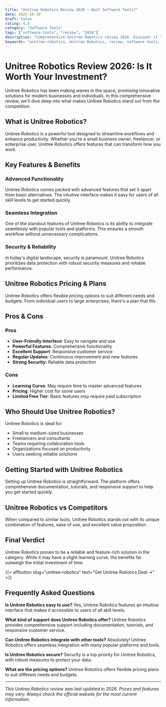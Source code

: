 ```yaml
---
title: "Unitree Robotics Review 2026 – Best Software Tools?"
date: 2025-10-30
draft: false
rating: 4.8
category: "Software Tools"
tags: ["software-tools", "review", "2026"]
description: "Comprehensive Unitree Robotics review 2026. Discover if this  tool is the best choice for your needs."
keywords: "unitree-robotics, Unitree Robotics, review, software tools, 2026, best software tools"
---
```


# Unitree Robotics Review 2026: Is It Worth Your Investment?

Unitree Robotics has been making waves in the  space, promising innovative solutions for modern businesses and individuals. In this comprehensive review, we'll dive deep into what makes Unitree Robotics stand out from the competition.

## What is Unitree Robotics?

Unitree Robotics is a powerful  tool designed to streamline workflows and enhance productivity. Whether you're a small business owner, freelancer, or enterprise user, Unitree Robotics offers features that can transform how you work.

## Key Features & Benefits

### Advanced Functionality
Unitree Robotics comes packed with advanced features that set it apart from basic alternatives. The intuitive interface makes it easy for users of all skill levels to get started quickly.

### Seamless Integration
One of the standout features of Unitree Robotics is its ability to integrate seamlessly with popular tools and platforms. This ensures a smooth workflow without unnecessary complications.

### Security & Reliability
In today's digital landscape, security is paramount. Unitree Robotics prioritizes data protection with robust security measures and reliable performance.

## Unitree Robotics Pricing & Plans

Unitree Robotics offers flexible pricing options to suit different needs and budgets. From individual users to large enterprises, there's a plan that fits.

## Pros & Cons

### Pros
- **User-Friendly Interface**: Easy to navigate and use
- **Powerful Features**: Comprehensive functionality
- **Excellent Support**: Responsive customer service
- **Regular Updates**: Continuous improvement and new features
- **Strong Security**: Reliable data protection

### Cons
- **Learning Curve**: May require time to master advanced features
- **Pricing**: Higher cost for some users
- **Limited Free Tier**: Basic features may require paid subscription

## Who Should Use Unitree Robotics?

Unitree Robotics is ideal for:
- Small to medium-sized businesses
- Freelancers and consultants
- Teams requiring collaboration tools
- Organizations focused on productivity
- Users seeking reliable  solutions

## Getting Started with Unitree Robotics

Setting up Unitree Robotics is straightforward. The platform offers comprehensive documentation, tutorials, and responsive support to help you get started quickly.

## Unitree Robotics vs Competitors

When compared to similar tools, Unitree Robotics stands out with its unique combination of features, ease of use, and excellent value proposition.

## Final Verdict

Unitree Robotics proves to be a reliable and feature-rich solution in the  category. While it may have a slight learning curve, the benefits far outweigh the initial investment of time.

{{< affbutton slug="unitree-robotics" text="Get Unitree Robotics Deal →" >}}

## Frequently Asked Questions

**Is Unitree Robotics easy to use?**
Yes, Unitree Robotics features an intuitive interface that makes it accessible to users of all skill levels.

**What kind of support does Unitree Robotics offer?**
Unitree Robotics provides comprehensive support including documentation, tutorials, and responsive customer service.

**Can Unitree Robotics integrate with other tools?**
Absolutely! Unitree Robotics offers seamless integration with many popular platforms and tools.

**Is Unitree Robotics secure?**
Security is a top priority for Unitree Robotics, with robust measures to protect your data.

**What are the pricing options?**
Unitree Robotics offers flexible pricing plans to suit different needs and budgets.

---

*This Unitree Robotics review was last updated in 2026. Prices and features may vary. Always check the official website for the most current information.*
